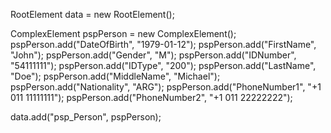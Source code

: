 RootElement data = new RootElement();


ComplexElement pspPerson = new ComplexElement();
pspPerson.add("DateOfBirth", "1979-01-12");
pspPerson.add("FirstName", "John");
pspPerson.add("Gender", "M");
pspPerson.add("IDNumber", "54111111");
pspPerson.add("IDType", "200");
pspPerson.add("LastName", "Doe");
pspPerson.add("MiddleName", "Michael");
pspPerson.add("Nationality", "ARG");
pspPerson.add("PhoneNumber1", "+1 011 11111111");
pspPerson.add("PhoneNumber2", "+1 011 22222222");

data.add("psp_Person", pspPerson);
